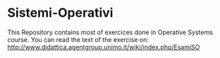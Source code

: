 # Sistemi-Operativi
This Repository contains most of exercices done in Operative Systems course.
You can read the text of the exercise on: http://www.didattica.agentgroup.unimo.it/wiki/index.php/EsamiSO
